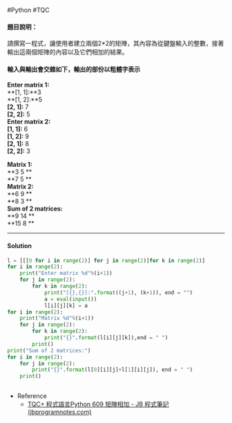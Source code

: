 #Python #TQC 
#### 題目說明：

請撰寫一程式，讓使用者建立兩個2*2的矩陣，其內容為從鍵盤輸入的整數，接著輸出這兩個矩陣的內容以及它們相加的結果。

#### 輸入與輸出會交雜如下，輸出的部份以粗體字表示

**Enter matrix 1:**  
**[1, 1]:**3  
**[1, 2]:**5  
**[2, 1]:** 7  
**[2, 2]:** 5  
**Enter matrix 2:**  
**[1, 1]:** 6  
**[1, 2]:** 9  
**[2, 1]:** 8  
**[2, 2]:** 3

**Matrix 1:**  
**3 5 **  
**7 5 **  
**Matrix 2:**  
**6 9 **  
**8 3 **  
**Sum of 2 matrices:**  
**9 14 **  
**15 8 **

---
#### Solution
```python linenums="1"
l = [[[0 for i in range(2)] for j in range(2)]for k in range(2)]
for i in range(2):
	print("Enter matrix %d"%(i+1))
	for j in range(2):
		for k in range(2):
			print("[{},{}]:".format((j+1), (k+1)), end = "")
			a = eval(input())
			l[i][j][k] = a
for i in range(2):
	print("Matrix %d"%(i+1))
	for j in range(2):
		for k in range(2):
			print("{}".format(l[i][j][k]),end = " ")
		print()
print("Sum of 2 matrices:")
for i in range(2):
	for j in range(2):
		print("{}".format(l[0][i][j]+l[1][i][j]), end = " ")
	print()
		
```




- Reference
	- [TQC+ 程式語言Python 609 矩陣相加 - JB 程式筆記 (jbprogramnotes.com)](https://jbprogramnotes.com/2020/05/tqc-%e7%a8%8b%e5%bc%8f%e8%aa%9e%e8%a8%80python-609-%e7%9f%a9%e9%99%a3%e7%9b%b8%e5%8a%a0/)